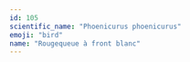 ```yaml
---
id: 105
scientific_name: "Phoenicurus phoenicurus"
emoji: "bird"
name: "Rougequeue à front blanc"
---
```

